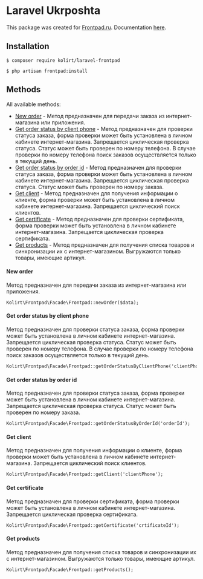 # Laravel Ukrposhta
This package was created for [Frontpad.ru](https://frontpad.ru/). Documentation [here](https://docs.google.com/document/d/1gs81CYvJ6FD9KOseL3GOcrcR2YnEvjQqJn9mJRRc5Yk).

## Installation
```
$ composer require kolirt/laravel-frontpad
```
```
$ php artisan frontpad:install
```

## Methods
All available methods:
- [New order](#new-order) - Метод предназначен для передачи заказа из интернет-магазина или приложения.
- [Get order status by client phone](#get-order-status-by-client-phone) - Метод предназначен для проверки статуса заказа, форма проверки может быть установлена в личном кабинете интернет-магазина. Запрещается циклическая проверка статуса. Статус может быть проверен по номеру телефона. В случае проверки по номеру телефона поиск заказов осуществляется только в текущий день.
- [Get order status by order id](#get-order-status-by-order-id) - Метод предназначен для проверки статуса заказа, форма проверки может быть установлена в личном кабинете интернет-магазина. Запрещается циклическая проверка статуса. Статус может быть проверен по номеру заказа.
- [Get client](#get-client) - Метод предназначен для получения информации о клиенте, форма проверки может быть установлена в личном кабинете интернет-магазина. Запрещается циклический поиск клиентов.
- [Get certificate](#get-certificate) - Метод предназначен для проверки сертификата, форма проверки может быть установлена в личном кабинете интернет-магазина. Запрещается циклическая проверка сертификата.
- [Get products](#get-products) - Метод предназначен для получения списка товаров и синхронизации их с интернет-магазином. Выгружаются только товары, имеющие артикул.

#### New order
Метод предназначен для передачи заказа из интернет-магазина или приложения.

```
Kolirt\Frontpad\Facade\Frontpad::newOrder($data);
```

#### Get order status by client phone
Метод предназначен для проверки статуса заказа, форма проверки может быть установлена в личном кабинете интернет-магазина. Запрещается циклическая проверка статуса. Статус может быть проверен по номеру телефона. В случае проверки по номеру телефона поиск заказов осуществляется только в текущий день.

```
Kolirt\Frontpad\Facade\Frontpad::getOrderStatusByClientPhone('clientPhone');
```

#### Get order status by order id
Метод предназначен для проверки статуса заказа, форма проверки может быть установлена в личном кабинете интернет-магазина. Запрещается циклическая проверка статуса. Статус может быть проверен по номеру заказа.

```
Kolirt\Frontpad\Facade\Frontpad::getOrderStatusByOrderId('orderId');
```

#### Get client
Метод предназначен для получения информации о клиенте, форма проверки может быть установлена в личном кабинете интернет-магазина. Запрещается циклический поиск клиентов.

```
Kolirt\Frontpad\Facade\Frontpad::getClient('clientPhone');
```

#### Get certificate
Метод предназначен для проверки сертификата, форма проверки может быть установлена в личном кабинете интернет-магазина. Запрещается циклическая проверка сертификата.

```
Kolirt\Frontpad\Facade\Frontpad::getCertificate('crtificateId');
```

#### Get products
Метод предназначен для получения списка товаров и синхронизации их с интернет-магазином. Выгружаются только товары, имеющие артикул.

```
Kolirt\Frontpad\Facade\Frontpad::getProducts();
```
